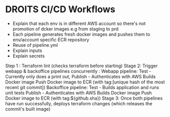 # DROITS CI/CD Workflows

- Explain that each  env is in different AWS account so there's not promotion of dcker images e.g from staging to prd
- Each pipeline generates fresh docker images and pushes them to env/account specific ECR repository
- Reuse of pipeline.yml
- Explain inputs
- Explain secrets

Step 1 : Terraform lint (checks terraform before starting)
Stage 2: Trigger webapp & backoffice pipelines concurrently :
Webapp pipeline:
Test - Currently only does a print out,
Publish -
Authenticates with AWS
Builds Docker image
Push Docker image to ECR (with tag:[unique hash of the most recent git commit])
Backoffice pipeline:
Test - Builds application and runs unit tests
Publish -
Authenticates with AWS
Builds Docker image
Push Docker image to ECR (with tag:${github.sha})
Stage 3: Once both pipelines have run successfully, deploys terraform changes (which releases the commit's built image)
